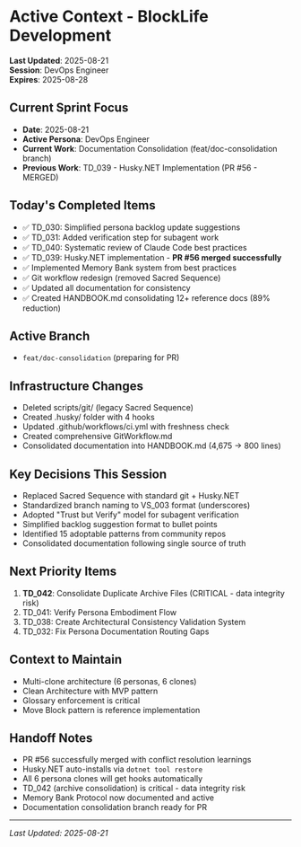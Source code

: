 # Active Context - BlockLife Development

**Last Updated**: 2025-08-21  
**Session**: DevOps Engineer  
**Expires**: 2025-08-28

## Current Sprint Focus
- **Date**: 2025-08-21
- **Active Persona**: DevOps Engineer
- **Current Work**: Documentation Consolidation (feat/doc-consolidation branch)
- **Previous Work**: TD_039 - Husky.NET Implementation (PR #56 - MERGED)

## Today's Completed Items
- ✅ TD_030: Simplified persona backlog update suggestions
- ✅ TD_031: Added verification step for subagent work  
- ✅ TD_040: Systematic review of Claude Code best practices
- ✅ TD_039: Husky.NET implementation - **PR #56 merged successfully**
- ✅ Implemented Memory Bank system from best practices
- ✅ Git workflow redesign (removed Sacred Sequence)
- ✅ Updated all documentation for consistency
- ✅ Created HANDBOOK.md consolidating 12+ reference docs (89% reduction)

## Active Branch
- `feat/doc-consolidation` (preparing for PR)

## Infrastructure Changes
- Deleted scripts/git/ (legacy Sacred Sequence)
- Created .husky/ folder with 4 hooks
- Updated .github/workflows/ci.yml with freshness check
- Created comprehensive GitWorkflow.md
- Consolidated documentation into HANDBOOK.md (4,675 → 800 lines)

## Key Decisions This Session
- Replaced Sacred Sequence with standard git + Husky.NET
- Standardized branch naming to VS_003 format (underscores)
- Adopted "Trust but Verify" model for subagent verification
- Simplified backlog suggestion format to bullet points
- Identified 15 adoptable patterns from community repos
- Consolidated documentation following single source of truth

## Next Priority Items
1. **TD_042**: Consolidate Duplicate Archive Files (CRITICAL - data integrity risk)
2. TD_041: Verify Persona Embodiment Flow
3. TD_038: Create Architectural Consistency Validation System
4. TD_032: Fix Persona Documentation Routing Gaps

## Context to Maintain
- Multi-clone architecture (6 personas, 6 clones)
- Clean Architecture with MVP pattern
- Glossary enforcement is critical
- Move Block pattern is reference implementation

## Handoff Notes
- PR #56 successfully merged with conflict resolution learnings
- Husky.NET auto-installs via `dotnet tool restore`
- All 6 persona clones will get hooks automatically
- TD_042 (archive consolidation) is critical - data integrity risk
- Memory Bank Protocol now documented and active
- Documentation consolidation branch ready for PR

---
*Last Updated: 2025-08-21*
